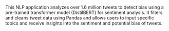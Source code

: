 This NLP application analyzes over 1.6 million tweets to detect bias using a pre-trained transformer model (DistilBERT) for sentiment analysis. 
It filters and cleans tweet data using Pandas and allows users to input specific topics and receive insights into the sentiment and potential bias of tweets.
